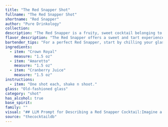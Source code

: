 ```yaml
---
title: "The Red Snapper Shot"
fullname: "The Red Snapper Shot"
shortname: "Red Snapper"
author: "Pure Drinkology"
collection:
description: "The Red Snapper is a fruity, sweet cocktail belonging to the Sour family.  It's a modern invention, likely originating in the late 20th century, combining the sweet, nutty notes of Amaretto with the tartness of cranberry juice and the smooth character of Crown Royal whiskey. "
flavor_description: "The Red Snapper offers a sweet and tart experience.  The smooth, slightly vanilla-infused sweetness of Crown Royal blends perfectly with the almondy richness of Amaretto.  A vibrant tartness from cranberry juice cuts through the sweetness, creating a refreshing and balanced cocktail.  The overall taste profile is reminiscent of a festive holiday drink, but with a sophisticated twist. "
bartender_tips: "For a perfect Red Snapper, start by chilling your glass and ingredients. Use a good quality cranberry juice for a brighter flavor. When shaking, use a firm grip to ensure proper dilution. Don't over-shake; aim for a light, frothy texture. Garnish with a lime wedge or a Luxardo cherry for a vibrant touch. "
ingredients:
  - item: "Crown Royal"
    measure: "1.5 oz"
  - item: "Amaretto"
    measure: "1.5 oz"
  - item: "Cranberry Juice"
    measure: "1.5 oz"
instructions:
  - item: "One shot each, shake n shoot."
glass: "Old-fashioned glass"
category: "shot"
has_alcohol: true
base_spirit:
family: ""
visual: "## LLM Prompt for Describing a Red Snapper Cocktail:Imagine a tall glass, frosted with condensation, filled with a vibrant, ruby-red liquid. It's a symphony of colors, with the deep crimson of cranberry juice dominating, punctuated by streaks of amber from the Crown Royal whiskey and a subtle hint of golden-brown from the Amaretto.  The drink is garnished with a single, glistening cranberry, its dark red hue contrasting beautifully with the bright red of the cocktail. Perhaps a small sprig of rosemary adds a touch of greenery, or a twist of orange peel graces the rim, adding a subtle citrus aroma to the mix. The ice cubes, perfectly clear and pristine, chime softly as they jostle in the glass, inviting you to take a sip.  The overall effect is one of festive cheer and delicious anticipation. "
source: "thecocktaildb"
---
```


